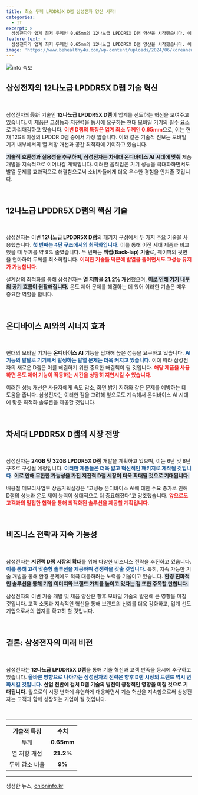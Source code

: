 ```yaml
---
title: 최소 두께 LPDDR5X D램 삼성전자 양산 시작!
categories:
  - IT
excerpt: >
  삼성전자가 업계 최저 두께인 0.65mm의 12나노급 LPDDR5X D램 양산을 시작했습니다. 이 혁신적인 제품은 발열 문제를 최소화해 기기 성능을 극대화하며, 앞으로 24GB와 32GB 모듈도 개발할 예정입니다.
feature_text: >
  삼성전자가 업계 최저 두께인 0.65mm의 12나노급 LPDDR5X D램 양산을 시작했습니다. 이 혁신적인 제품은 발열 문제를 최소화해 기기 성능을 극대화하며, 앞으로 24GB와 32GB 모듈도 개발할 예정입니다.
image: 'https://www.behealthy4u.com/wp-content/uploads/2024/06/koreanews.jpg'
---
```


<p><img src="https://www.behealthy4u.com/wp-content/uploads/2024/06/koreanews.jpg" alt="info 속보" /></p>

<h2 data-ke-size="size26">삼성전자의 12나노급 LPDDR5X D램 기술 혁신</h2>

<p data-ke-size="size16">&nbsp;</p>

<p>삼성전자의最新 기술인 <strong>12나노급 LPDDR5X D램</strong>이 업계를 선도하는 혁신을 보여주고 있습니다. 이 제품은 고성능과 저전력을 동시에 요구하는 현대 모바일 기기의 필수 요소로 자리매김하고 있습니다. <b><span style="color: #ee2323;">이번 D램의 특징은 업계 최소 두께인 0.65mm</span></b>으로, 이는 현재 12GB 이상의 LPDDR D램 중에서 가장 얇습니다. 이와 같은 기술적 진보는 모바일 기기 내부에서의 열 저항 개선과 공간 최적화에 기여하고 있습니다. </p>

<p><b><span style="background-color: #21538527;">기술적 호환성과 실용성을 추구하며, 삼성전자는 차세대 온디바이스 AI 시대에 맞춰</span></b> 제품 개발을 지속적으로 이어나갈 계획입니다. 이러한 움직임은 기기 성능을 극대화하면서도 발열 문제를 효과적으로 해결함으로써 소비자들에게 더욱 우수한 경험을 안겨줄 것입니다. </p>

<p data-ke-size="size16">&nbsp;</p>

<h2 data-ke-size="size26">12나노급 LPDDR5X D램의 핵심 기술</h2>

<p data-ke-size="size16">&nbsp;</p>

<p>삼성전자는 이번 <strong>12나노급 LPDDR5X D램</strong>의 패키지 구성에서 두 가지 주요 기술을 사용했습니다. <b><span style="color: #1a5490;">첫 번째는 4단 구조에서의 최적화입니다.</span></b> 이를 통해 이전 세대 제품과 비교했을 때 두께를 약 9% 줄였습니다. 두 번째는 <strong>백랩(Back-lap) 기술</strong>로, 웨이퍼의 뒷면을 연마하여 두께를 최소화합니다. <b><span style="color: #ee2323;">이러한 기술들 덕분에 발열을 줄이면서도 고성능 유지가 가능합니다.</span></b></p>

<p>설계상의 최적화를 통해 삼성전자는 <strong>열 저항을 21.2% 개선</strong>했으며, <b><span style="background-color: #21538527;">이로 인해 기기 내부의 공기 흐름이 원활해집니다.</span></b> 온도 제어 문제를 해결하는 데 있어 이러한 기술은 매우 중요한 역할을 합니다.</p>

<p data-ke-size="size16">&nbsp;</p>

<h2 data-ke-size="size26">온디바이스 AI와의 시너지 효과</h2>

<p data-ke-size="size16">&nbsp;</p>

<p>현대의 모바일 기기는 <strong>온디바이스 AI</strong> 기능을 탑재해 높은 성능을 요구하고 있습니다. <b><span style="color: #1a5490;">AI 기능의 발달로 기기에서 발생하는 발열 문제는 더욱 커지고 있습니다.</span></b> 이에 따라 삼성전자의 새로운 D램은 이를 해결하기 위한 중요한 해결책이 될 것입니다. <b><span style="color: #ee2323;">해당 제품을 사용하면 온도 제어 기능이 작동하는 시간을 상당히 지연시킬 수 있습니다.</span></b></p>

<p>이러한 성능 개선은 사용자에게 속도 감소, 화면 밝기 저하와 같은 문제를 예방하는 데 도움을 줍니다. 삼성전자는 이러한 점을 고려해 앞으로도 계속해서 온디바이스 AI 시대에 맞춘 최적화 솔루션을 제공할 것입니다.</p>

<p data-ke-size="size16">&nbsp;</p>

<h2 data-ke-size="size26">차세대 LPDDR5X D램의 시장 전망</h2>

<p data-ke-size="size16">&nbsp;</p>

<p>삼성전자는 <strong>24GB 및 32GB LPDDR5X D램</strong> 개발을 계획하고 있으며, 이는 6단 및 8단 구조로 구성될 예정입니다. <b><span style="color: #1a5490;">이러한 제품들은 더욱 얇고 혁신적인 패키지로 제작될 것입니다.</span></b> <b><span style="background-color: #21538527;">이로 인해 무한한 가능성을 가진 저전력 D램 시장이 더욱 확대될 것으로 기대됩니다.</span></b></p>

<p>배용철 메모리사업부 상품기획실장은 “고성능 온디바이스 AI에 대한 수요 증가로 인해 D램의 성능과 온도 제어 능력이 상대적으로 더 중요해졌다”고 강조했습니다. <b><span style="color: #ee2323;">앞으로도 고객과의 밀접한 협력을 통해 최적화된 솔루션을 제공할 계획입니다.</span></b></p>

<p data-ke-size="size16">&nbsp;</p>

<h2 data-ke-size="size26">비즈니스 전략과 지속 가능성</h2>

<p data-ke-size="size16">&nbsp;</p>

<p>삼성전자는 <strong>저전력 D램 시장의 확대</strong>를 위해 다양한 비즈니스 전략을 추진하고 있습니다. <b><span style="color: #1a5490;">이를 통해 고객 맞춤형 솔루션을 제공하며 경쟁력을 갖출 것입니다.</span></b> 특히, 지속 가능한 기술 개발을 통해 환경 문제에도 적극 대응하려는 노력을 기울이고 있습니다. <b><span style="background-color: #21538527;">환경 친화적인 솔루션을 통해 기업 이미지와 브랜드 가치를 높이고 있다는 점 또한 주목할 만합니다.</span></b></p>

<p>삼성전자의 이번 기술 개발 및 제품 양산은 향후 모바일 기술의 발전에 큰 영향을 미칠 것입니다. 고객 소통과 지속적인 혁신을 통해 브랜드의 신뢰를 더욱 강화하고, 업계 선도 기업으로서의 입지를 확고히 할 것입니다.</p>

<p data-ke-size="size16">&nbsp;</p>

<h2 data-ke-size="size26">결론: 삼성전자의 미래 비전</h2>

<p data-ke-size="size16">&nbsp;</p>

<p>삼성전자는 <strong>12나노급 LPDDR5X D램</strong>을 통해 기술 혁신과 고객 만족을 동시에 추구하고 있습니다. <b><span style="color: #1a5490;">올바른 방향으로 나아가는 삼성전자의 전략은 향후 D램 시장의 트렌드 역시 변화시킬 것입니다.</span></b> <b><span style="ee2323;">산업 전반에 걸쳐 D램 기술의 발전이 긍정적인 영향을 미칠 것으로 기대됩니다.</span></b> 앞으로의 시장 변화에 유연하게 대응하면서 기술 혁신을 지속함으로써 삼성전자는 고객과 함께 성장하는 기업이 될 것입니다.</p>

<p data-ke-size="size16">&nbsp;</p>

<hr />

<table style="width: 100%;">
    <tr>
        <td style="text-align: center; height: 17px;"><b>기술적 특징</b></td>
        <td style="text-align: center; height: 17px;"><b>수치</b></td>
    </tr>
    <tr>
        <td style="text-align: center; height: 17px;">두께</td>
        <td style="text-align: center; height: 17px;"><b>0.65mm</b></td>
    </tr>
    <tr>
        <td style="text-align: center; height: 17px;">열 저항 개선</td>
        <td style="text-align: center; height: 17px;"><b>21.2%</b></td>
    </tr>
    <tr>
        <td style="text-align: center; height: 17px;">두께 감소 비율</td>
        <td style="text-align: center; height: 17px;"><b>9%</b></td>
    </tr>
</table>

<hr />
생생한 뉴스, <a href="https://onioninfo.kr" rel="dofollow">onioninfo.kr</a>


